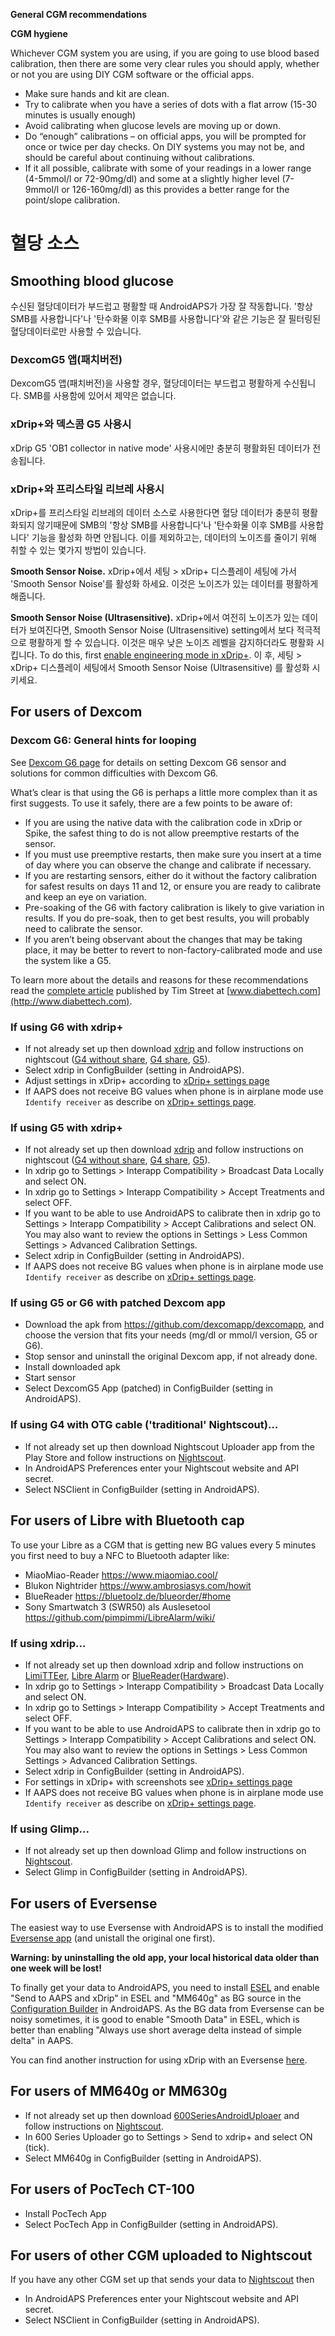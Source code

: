 **General CGM recommendations**

**CGM hygiene**

Whichever CGM system you are using, if you are going to use blood based calibration, then there are some very clear rules you should apply, whether or not you are using DIY CGM software or the official apps.

* Make sure hands and kit are clean.
* Try to calibrate when you have a series of dots with a flat arrow (15-30 minutes is usually enough)
* Avoid calibrating when glucose levels are moving up or down. 
* Do “enough” calibrations – on official apps, you will be prompted for once or twice per day checks. On DIY systems you may not be, and should be careful about continuing without calibrations.
* If it all possible, calibrate with some of your readings in a lower range (4-5mmol/l or 72-90mg/dl) and some at a slightly higher level (7-9mmol/l or 126-160mg/dl) as this provides a better range for the point/slope calibration.

# 혈당 소스

## Smoothing blood glucose

수신된 혈당데이터가 부드럽고 평활할 때 AndroidAPS가 가장 잘 작동합니다. '항상 SMB를 사용합니다'나 '탄수화물 이후 SMB를 사용합니다'와 같은 기능은 잘 필터링된 혈당데이터로만 사용할 수 있습니다.

### DexcomG5 앱(패치버전)

DexcomG5 앱(패치버전)을 사용할 경우, 혈당데이터는 부드럽고 평활하게 수신됩니다. SMB를 사용함에 있어서 제약은 없습니다.

### xDrip+와 덱스콤 G5 사용시

xDrip G5 'OB1 collector in native mode' 사용시에만 충분히 평활화된 데이터가 전송됩니다.

### xDrip+와 프리스타일 리브레 사용시

xDrip+를 프리스타일 리브레의 데이터 소스로 사용한다면 혈당 데이터가 충분히 평활화되지 않기때문에 SMB의 '항상 SMB를 사용합니다'나 '탄수화물 이후 SMB를 사용합니다' 기능을 활성화 하면 안됩니다. 이를 제외하고는, 데이터의 노이즈를 줄이기 위해 취할 수 있는 몇가지 방법이 있습니다.

**Smooth Sensor Noise.** xDrip+에서 세팅 > xDrip+ 디스플레이 세팅에 가서 'Smooth Sensor Noise'를 활성화 하세요. 이것은 노이즈가 있는 데이터를 평활하게 해줍니다.

**Smooth Sensor Noise (Ultrasensitive).** xDrip+에서 여전히 노이즈가 있는 데이터가 보여진다면, Smooth Sensor Noise (Ultrasensitive) setting에서 보다 적극적으로 평활하게 할 수 있습니다. 이것은 매우 낮은 노이즈 레벨을 감지하더라도 평활화 시킵니다. To do this, first [enable engineering mode in xDrip+](../Enabling-Engineering-Mode-in-xDrip.md). 이 후, 세팅 > xDrip+ 디스플레이 세팅에서 Smooth Sensor Noise (Ultrasensitive) 를 활성화 시키세요.

## For users of Dexcom

### Dexcom G6: General hints for looping

See [Dexcom G6 page](../Configuration/Dexcom.md) for details on setting Dexcom G6 sensor and solutions for common difficulties with Dexcom G6.

What’s clear is that using the G6 is perhaps a little more complex than it as first suggests. To use it safely, there are a few points to be aware of:

* If you are using the native data with the calibration code in xDrip or Spike, the safest thing to do is not allow preemptive restarts of the sensor.
* If you must use preemptive restarts, then make sure you insert at a time of day where you can observe the change and calibrate if necessary. 
* If you are restarting sensors, either do it without the factory calibration for safest results on days 11 and 12, or ensure you are ready to calibrate and keep an eye on variation.
* Pre-soaking of the G6 with factory calibration is likely to give variation in results. If you do pre-soak, then to get best results, you will probably need to calibrate the sensor.
* If you aren’t being observant about the changes that may be taking place, it may be better to revert to non-factory-calibrated mode and use the system like a G5.

To learn more about the details and reasons for these recommendations read the [complete article](http://www.diabettech.com/artificial-pancreas/diy-looping-and-cgm/) published by Tim Street at [www.diabettech.com](http://www.diabettech.com).

### If using G6 with xdrip+

* If not already set up then download [xdrip](https://github.com/NightscoutFoundation/xDrip) and follow instructions on nightscout ([G4 without share](http://www.nightscout.info/wiki/welcome/nightscout-with-xdrip-wireless-bridge), [G4 share](http://www.nightscout.info/wiki/welcome/nightscout-with-xdrip-and-dexcom-share-wireless), [G5](http://www.nightscout.info/wiki/welcome/nightscout-with-xdrip-and-dexcom-share-wireless/xdrip-with-g5-support)).
* Select xdrip in ConfigBuilder (setting in AndroidAPS).
* Adjust settings in xDrip+ according to [xDrip+ settings page](../Configuration/xdrip.md)
* If AAPS does not receive BG values when phone is in airplane mode use `Identify receiver` as describe on [xDrip+ settings page](../Configuration/xdrip.md).

### If using G5 with xdrip+

* If not already set up then download [xdrip](https://github.com/NightscoutFoundation/xDrip) and follow instructions on nightscout ([G4 without share](http://www.nightscout.info/wiki/welcome/nightscout-with-xdrip-wireless-bridge), [G4 share](http://www.nightscout.info/wiki/welcome/nightscout-with-xdrip-and-dexcom-share-wireless), [G5](http://www.nightscout.info/wiki/welcome/nightscout-with-xdrip-and-dexcom-share-wireless/xdrip-with-g5-support)).
* In xdrip go to Settings > Interapp Compatibility > Broadcast Data Locally and select ON.
* In xdrip go to Settings > Interapp Compatibility > Accept Treatments and select OFF.
* If you want to be able to use AndroidAPS to calibrate then in xdrip go to Settings > Interapp Compatibility > Accept Calibrations and select ON. You may also want to review the options in Settings > Less Common Settings > Advanced Calibration Settings.
* Select xdrip in ConfigBuilder (setting in AndroidAPS).
* If AAPS does not receive BG values when phone is in airplane mode use `Identify receiver` as describe on [xDrip+ settings page](../Configuration/xdrip.md).

### If using G5 or G6 with patched Dexcom app

* Download the apk from <https://github.com/dexcomapp/dexcomapp>, and choose the version that fits your needs (mg/dl or mmol/l version, G5 or G6).
* Stop sensor and uninstall the original Dexcom app, if not already done.
* Install downloaded apk
* Start sensor
* Select DexcomG5 App (patched) in ConfigBuilder (setting in AndroidAPS).

### If using G4 with OTG cable ('traditional' Nightscout)…  


* If not already set up then download Nightscout Uploader app from the Play Store and follow instructions on [Nightscout](http://www.nightscout.info/wiki/welcome/basic-requirements).
* In AndroidAPS Preferences enter your Nightscout website and API secret.
* Select NSClient in ConfigBuilder (setting in AndroidAPS).

## For users of Libre with Bluetooth cap  


To use your Libre as a CGM that is getting new BG values every 5 minutes you first need to buy a NFC to Bluetooth adapter like:

* MiaoMiao-Reader <https://www.miaomiao.cool/>
* Blukon Nightrider <https://www.ambrosiasys.com/howit>
* BlueReader <https://bluetoolz.de/blueorder/#home>
* Sony Smartwatch 3 (SWR50) als Auslesetool <https://github.com/pimpimmi/LibreAlarm/wiki/>

### If using xdrip...  


* If not already set up then download xdrip and follow instructions on [LimiTTEer](https://github.com/JoernL/LimiTTer), [Libre Alarm](https://github.com/pimpimmi/LibreAlarm/wiki) or [BlueReader](https://unendlichkeit.net/wordpress/?p=680&lang=en)([Hardware](https://bluetoolz.de/wordpress/)).
* In xdrip go to Settings > Interapp Compatibility > Broadcast Data Locally and select ON.
* In xdrip go to Settings > Interapp Compatibility > Accept Treatments and select OFF.
* If you want to be able to use AndroidAPS to calibrate then in xdrip go to Settings > Interapp Compatibility > Accept Calibrations and select ON. You may also want to review the options in Settings > Less Common Settings > Advanced Calibration Settings.
* Select xdrip in ConfigBuilder (setting in AndroidAPS).
* For settings in xDrip+ with screenshots see [xDrip+ settings page](../Configuration/xdrip.md)
* If AAPS does not receive BG values when phone is in airplane mode use `Identify receiver` as describe on [xDrip+ settings page](../Configuration/xdrip.md).

### If using Glimp...  


* If not already set up then download Glimp and follow instructions on [Nightscout](http://www.nightscout.info/wiki/welcome/nightscout-for-libre).
* Select Glimp in ConfigBuilder (setting in AndroidAPS).

## For users of Eversense  


The easiest way to use Eversense with AndroidAPS is to install the modified [Eversense app](https://github.com/BernhardRo/Esel/blob/master/apk/eversense_cgm_v1.0.409_com.senseonics.gen12androidapp-patched.apk) (and unistall the original one first).

**Warning: by uninstalling the old app, your local historical data older than one week will be lost!**

To finally get your data to AndroidAPS, you need to install [ESEL](https://github.com/BernhardRo/Esel/blob/master/apk/esel.apk) and enable "Send to AAPS and xDrip" in ESEL and "MM640g" as BG source in the [Configuration Builder](../Configuration/Config-Builder.md) in AndroidAPS. As the BG data from Eversense can be noisy sometimes, it is good to enable "Smooth Data" in ESEL, which is better than enabling "Always use short average delta instead of simple delta" in AAPS.

You can find another instruction for using xDrip with an Eversense [here](https://github.com/BernhardRo/Esel/tree/master/apk).

## For users of MM640g or MM630g  


* If not already set up then download [600SeriesAndroidUploaer](http://pazaan.github.io/600SeriesAndroidUploader/) and follow instructions on [Nightscout](http://www.nightscout.info/wiki/welcome/nightscout-and-medtronic-640g).
* In 600 Series Uploader go to Settings > Send to xdrip+ and select ON (tick).
* Select MM640g in ConfigBuilder (setting in AndroidAPS).

## For users of PocTech CT-100  


* Install PocTech App
* Select PocTech App in ConfigBuilder (setting in AndroidAPS).

## For users of other CGM uploaded to Nightscout  


If you have any other CGM set up that sends your data to [Nightscout](http://www.nightscout.info) then  


* In AndroidAPS Preferences enter your Nightscout website and API secret.
* Select NSClient in ConfigBuilder (setting in AndroidAPS).